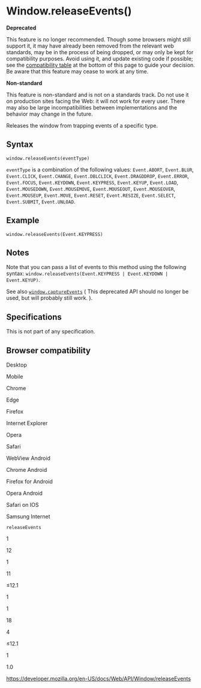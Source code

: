 Window.releaseEvents()
======================

**Deprecated**

This feature is no longer recommended. Though some browsers might still support it, it may have already been removed from the relevant web standards, may be in the process of being dropped, or may only be kept for compatibility purposes. Avoid using it, and update existing code if possible; see the [compatibility table](#browser_compatibility) at the bottom of this page to guide your decision. Be aware that this feature may cease to work at any time.

**Non-standard**

This feature is non-standard and is not on a standards track. Do not use it on production sites facing the Web: it will not work for every user. There may also be large incompatibilities between implementations and the behavior may change in the future.

Releases the window from trapping events of a specific type.

Syntax
------

    window.releaseEvents(eventType)

`eventType` is a combination of the following values: `Event.ABORT`, `Event.BLUR`, `Event.CLICK`, `Event.CHANGE`, `Event.DBLCLICK`, `Event.DRAGDDROP`, `Event.ERROR`, `Event.FOCUS`, `Event.KEYDOWN`, `Event.KEYPRESS`, `Event.KEYUP`, `Event.LOAD`, `Event.MOUSEDOWN`, `Event.MOUSEMOVE`, `Event.MOUSEOUT`, `Event.MOUSEOVER`, `Event.MOUSEUP`, `Event.MOVE`, `Event.RESET`, `Event.RESIZE`, `Event.SELECT`, `Event.SUBMIT`, `Event.UNLOAD`.

Example
-------

    window.releaseEvents(Event.KEYPRESS)

Notes
-----

Note that you can pass a list of events to this method using the following syntax: `window.releaseEvents(Event.KEYPRESS | Event.KEYDOWN | Event.KEYUP)`.

See also [`window.captureEvents`](captureevents) (<span class="icon deprecated" viewbox="0 0 100 100" xmlns="http://www.w3.org/2000/svg" role="img"> This deprecated API should no longer be used, but will probably still work. </span>).

Specifications
--------------

This is not part of any specification.

Browser compatibility
---------------------

Desktop

Mobile

Chrome

Edge

Firefox

Internet Explorer

Opera

Safari

WebView Android

Chrome Android

Firefox for Android

Opera Android

Safari on IOS

Samsung Internet

`releaseEvents`

1

12

1

11

≤12.1

1

1

18

4

≤12.1

1

1.0

<a href="https://developer.mozilla.org/en-US/docs/Web/API/Window/releaseEvents" class="_attribution-link">https://developer.mozilla.org/en-US/docs/Web/API/Window/releaseEvents</a>
